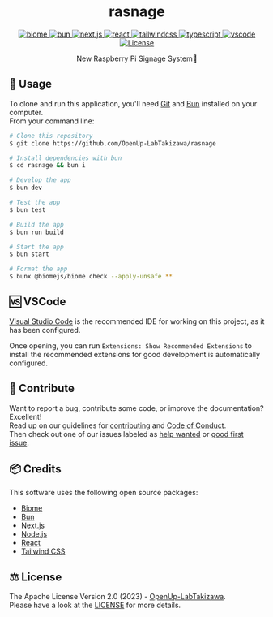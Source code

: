 <h1 align="center">rasnage</h1>
<p align="center">
  <a aria-label="biome" href="https://biomejs.dev/">
    <img src="https://img.shields.io/badge/-biome-F7B911.svg?logo=biome&style=for-the-badge&labelColor=000000" alt="biome">
  </a>
  <a aria-label="bun" href="https://bun.sh/">
    <img src="https://img.shields.io/badge/-Bun-FBF0DF.svg?logo=bun&style=for-the-badge&labelColor=000000" alt="bun">
  </a>
  <a aria-label="next.js" href="https://nextjs.org/">
    <img src="https://img.shields.io/badge/-next.js-000000.svg?logo=next.js&style=for-the-badge&labelColor=000000" alt="next.js">
  </a>
  <a aria-label="react" href="https://react.dev/">
    <img src="https://img.shields.io/badge/-react-61DAFB.svg?logo=react&style=for-the-badge&labelColor=000000" alt="react">
  </a>
  <a aria-label="tailwindcss" href="https://tailwindcss.com/">
    <img src="https://img.shields.io/badge/-tailwind css-06B6D4.svg?logo=tailwindcss&style=for-the-badge&labelColor=000000" alt="tailwindcss">
  </a>
  <a aria-label="typescript" href="https://www.typescriptlang.org/">
    <img src="https://img.shields.io/badge/-TypeScript-3178C6.svg?logo=typescript&style=for-the-badge&labelColor=000000" alt="typescript">
  </a>
  <a aria-label="vscode" href="https://code.visualstudio.com/">
    <img src="https://img.shields.io/badge/-visual studio code-007ACC.svg?logo=visualstudiocode&style=for-the-badge&labelColor=000000" alt="vscode">
  </a>
  <a aria-label="License" href="https://github.com/OpenUp-LabTakizawa/rasnage/blob/main/LICENSE">
    <img src="https://img.shields.io/github/license/OpenUp-LabTakizawa/rasnage?style=for-the-badge&labelColor=000000" alt="License">
  </a>
</p>
<p align="center">
  New Raspberry Pi Signage System🦏
</p>

## 📃 Usage

To clone and run this application, you'll need [Git](https://git-scm.com) and [Bun](https://bun.sh/) installed on your computer.  
From your command line:

```bash
# Clone this repository
$ git clone https://github.com/OpenUp-LabTakizawa/rasnage

# Install dependencies with bun
$ cd rasnage && bun i

# Develop the app
$ bun dev

# Test the app
$ bun test

# Build the app
$ bun run build

# Start the app
$ bun start

# Format the app
$ bunx @biomejs/biome check --apply-unsafe **
```

## 🆚 VSCode

[Visual Studio Code](https://code.visualstudio.com/) is the recommended IDE for working on this project, as it has been configured.

Once opening, you can run `Extensions: Show Recommended Extensions` to install the recommended extensions for good development is automatically configured.

## 🫶 Contribute

Want to report a bug, contribute some code, or improve the documentation? Excellent!  
Read up on our guidelines for [contributing][contributing] and [Code of Conduct][coc].  
Then check out one of our issues labeled as [help wanted][help] or [good first issue][gfi].

[contributing]: https://github.com/OpenUp-LabTakizawa/rasnage/blob/main/CONTRIBUTING.md
[coc]: https://github.com/OpenUp-LabTakizawa/rasnage/blob/main/CODE_OF_CONDUCT.md
[gfi]: https://github.com/OpenUp-LabTakizawa/rasnage/labels/good%20first%20issue
[help]: https://github.com/OpenUp-LabTakizawa/rasnage/labels/help%20wanted

## 📦 Credits

This software uses the following open source packages:

- [Biome](https://biomejs.dev/)
- [Bun](https://bun.sh/)
- [Next.js](https://nextjs.org/)
- [Node.js](https://nodejs.org/)
- [React](https://react.dev/)
- [Tailwind CSS](https://tailwindcss.com/)

## ⚖️ License

The Apache License Version 2.0 (2023) - [OpenUp-LabTakizawa](https://github.com/OpenUp-LabTakizawa).  
Please have a look at the [LICENSE](https://github.com/OpenUp-LabTakizawa/rasnage/blob/main/LICENSE) for more details.
